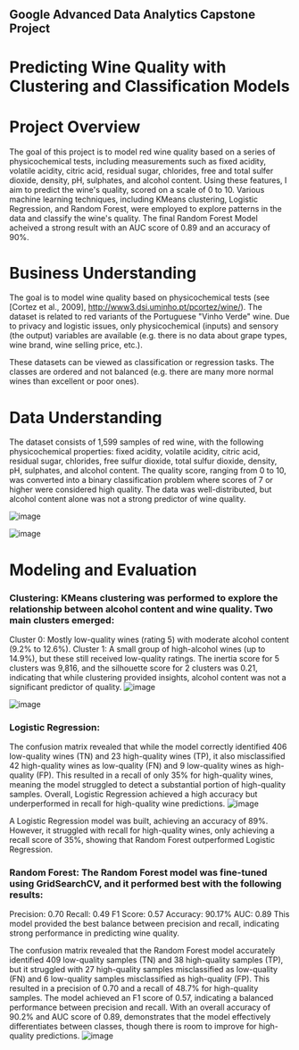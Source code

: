 ## Google Advanced Data Analytics Capstone Project


# Predicting Wine Quality with Clustering and Classification Models

# Project Overview

The goal of this project is to model red wine quality based on a series of physicochemical tests, including measurements such as fixed acidity, volatile acidity, citric acid, residual sugar, chlorides, free and total sulfer dioxide, density, pH, sulphates, and alcohol content. Using these features, I aim to predict the wine's quality, scored on a scale of 0 to 10. Various machine learning techniques, including KMeans clustering, Logistic Regression, and Random Forest, were employed to explore patterns in the data and classify the wine's quality. The final Random Forest Model acheived a strong result with an AUC score of 0.89 and an accuracy of 90%.

# Business Understanding 

The goal is to model wine quality based on physicochemical tests (see [Cortez et al., 2009], http://www3.dsi.uminho.pt/pcortez/wine/).
The dataset is related to red variants of the Portuguese "Vinho Verde" wine. Due to privacy and logistic issues, only physicochemical (inputs) and sensory (the output) variables are available (e.g. there is no data about grape types, wine brand, wine selling price, etc.).

These datasets can be viewed as classification or regression tasks.  The classes are ordered and not balanced (e.g. there are many more normal wines than excellent or poor ones).

# Data Understanding 

The dataset consists of 1,599 samples of red wine, with the following physicochemical properties: fixed acidity, volatile acidity, citric acid, residual sugar, chlorides, free sulfur dioxide, total sulfur dioxide, density, pH, sulphates, and alcohol content. The quality score, ranging from 0 to 10, was converted into a binary classification problem where scores of 7 or higher were considered high quality. The data was well-distributed, but alcohol content alone was not a strong predictor of wine quality.

![image](https://github.com/user-attachments/assets/d56e644f-afe8-4dbe-b72e-514fc5ccbfb2)

![image](https://github.com/user-attachments/assets/3683d248-b79d-4cd1-8488-7d4f5da2b9e5)

# Modeling and Evaluation 

### Clustering: KMeans clustering was performed to explore the relationship between alcohol content and wine quality. Two main clusters emerged:

Cluster 0: Mostly low-quality wines (rating 5) with moderate alcohol content (9.2% to 12.6%).
Cluster 1: A small group of high-alcohol wines (up to 14.9%), but these still received low-quality ratings.
The inertia score for 5 clusters was 9,816, and the silhouette score for 2 clusters was 0.21, indicating that while clustering provided insights, alcohol content was not a significant predictor of quality.
![image](https://github.com/user-attachments/assets/bfd95aaf-0af0-48a7-886e-572ec8b287ca)

![image](https://github.com/user-attachments/assets/4dad0a2d-8376-4a54-9c24-2c74de8db529)


### Logistic Regression:

The confusion matrix revealed that while the model correctly identified 406 low-quality wines (TN) and 23 high-quality wines (TP), it also misclassified 42 high-quality wines as low-quality (FN) and 9 low-quality wines as high-quality (FP). This resulted in a recall of only 35% for high-quality wines, meaning the model struggled to detect a substantial portion of high-quality samples. Overall, Logistic Regression achieved a high accuracy but underperformed in recall for high-quality wine predictions.
![image](https://github.com/user-attachments/assets/4ee3bfd3-a7f2-4660-9a03-31c17b7f14a3)

A Logistic Regression model was built, achieving an accuracy of 89%. However, it struggled with recall for high-quality wines, only achieving a recall score of 35%, showing that Random Forest outperformed Logistic Regression.


### Random Forest: The Random Forest model was fine-tuned using GridSearchCV, and it performed best with the following results:

Precision: 0.70
Recall: 0.49
F1 Score: 0.57
Accuracy: 90.17%
AUC: 0.89
This model provided the best balance between precision and recall, indicating strong performance in predicting wine quality.

The confusion matrix revealed that the Random Forest model accurately identified 409 low-quality samples (TN) and 38 high-quality samples (TP), but it struggled with 27 high-quality samples misclassified as low-quality (FN) and 6 low-quality samples misclassified as high-quality (FP). This resulted in a precision of 0.70 and a recall of 48.7% for high-quality samples. The model achieved an F1 score of 0.57, indicating a balanced performance between precision and recall. With an overall accuracy of 90.2% and AUC score of 0.89, demonstrates that the model effectively differentiates between classes, though there is room to improve for high-quality predictions.
![image](https://github.com/user-attachments/assets/352824f4-2c87-4af1-ad39-55dadb2ca703)

